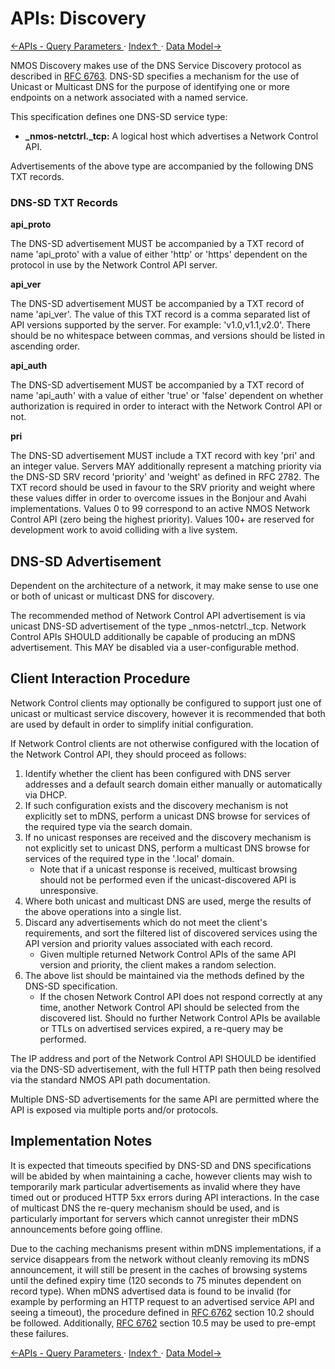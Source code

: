 # APIs: Discovery

[←APIs - Query Parameters ](2.3._APIs_-_Query_Parameters.md) · [ Index↑ ](..) · [Data Model→](3.0._Data_Model.md)



NMOS Discovery makes use of the DNS Service Discovery protocol as described in [RFC 6763](https://tools.ietf.org/html/rfc6763). DNS-SD specifies a mechanism for the use of Unicast or Multicast DNS for the purpose of identifying one or more endpoints on a network associated with a named service.

This specification defines one DNS-SD service type:

* **_nmos-netctrl._tcp:** A logical host which advertises a Network Control API.

Advertisements of the above type are accompanied by the following DNS TXT records.

### DNS-SD TXT Records

**api\_proto**

The DNS-SD advertisement MUST be accompanied by a TXT record of name 'api\_proto' with a value of either 'http' or 'https' dependent on the protocol in use by the Network Control API server.

**api\_ver**

The DNS-SD advertisement MUST be accompanied by a TXT record of name 'api\_ver'. The value of this TXT record is a comma separated list of API versions supported by the server. For example: 'v1.0,v1.1,v2.0'. There should be no whitespace between commas, and versions should be listed in ascending order.

**api\_auth**

The DNS-SD advertisement MUST be accompanied by a TXT record of name 'api\_auth' with a value of either 'true' or 'false' dependent on whether authorization is required in order to interact with the Network Control API or not.

**pri**

The DNS-SD advertisement MUST include a TXT record with key 'pri' and an integer value. Servers MAY additionally represent a matching priority via the DNS-SD SRV record 'priority' and 'weight' as defined in RFC 2782. The TXT record should be used in favour to the SRV priority and weight where these values differ in order to overcome issues in the Bonjour and Avahi implementations.
Values 0 to 99 correspond to an active NMOS Network Control API (zero being the highest priority). Values 100+ are reserved for development work to avoid colliding with a live system.

## DNS-SD Advertisement

Dependent on the architecture of a network, it may make sense to use one or both of unicast or multicast DNS for discovery.

The recommended method of Network Control API advertisement is via unicast DNS-SD advertisement of the type \_nmos-netctrl.\_tcp. Network Control APIs SHOULD additionally be capable of producing an mDNS advertisement. This MAY be disabled via a user-configurable method.

## Client Interaction Procedure

Network Control clients may optionally be configured to support just one of unicast or multicast service discovery, however it is recommended that both are used by default in order to simplify initial configuration.

If Network Control clients are not otherwise configured with the location of the Network Control API, they should proceed as follows:

1. Identify whether the client has been configured with DNS server addresses and a default search domain either manually or automatically via DHCP.
2. If such configuration exists and the discovery mechanism is not explicitly set to mDNS, perform a unicast DNS browse for services of the required type via the search domain.
3. If no unicast responses are received and the discovery mechanism is not explicitly set to unicast DNS, perform a multicast DNS browse for services of the required type in the '.local' domain.
   * Note that if a unicast response is received, multicast browsing should not be performed even if the unicast-discovered API is unresponsive.
4. Where both unicast and multicast DNS are used, merge the results of the above operations into a single list.
5. Discard any advertisements which do not meet the client's requirements, and sort the filtered list of discovered services using the API version and priority values associated with each record.
   * Given multiple returned Network Control APIs of the same API version and priority, the client makes a random selection.
6. The above list should be maintained via the methods defined by the DNS-SD specification.
   * If the chosen Network Control API does not respond correctly at any time, another Network Control API should be selected from the discovered list. Should no further Network Control APIs be available or TTLs on advertised services expired, a re-query may be performed.

The IP address and port of the Network Control API SHOULD be identified via the DNS-SD advertisement, with the full HTTP path then being resolved via the standard NMOS API path documentation.

Multiple DNS-SD advertisements for the same API are permitted where the API is exposed via multiple ports and/or protocols.

## Implementation Notes

It is expected that timeouts specified by DNS-SD and DNS specifications will be abided by when maintaining a cache, however clients may wish to temporarily mark particular advertisements as invalid where they have timed out or produced HTTP 5xx errors during API interactions. In the case of multicast DNS the re-query mechanism should be used, and is particularly important for servers which cannot unregister their mDNS announcements before going offline.

Due to the caching mechanisms present within mDNS implementations, if a service disappears from the network without cleanly removing its mDNS announcement, it will still be present in the caches of browsing systems until the defined expiry time (120 seconds to 75 minutes dependent on record type). When mDNS advertised data is found to be invalid (for example by performing an HTTP request to an advertised service API and seeing a timeout), the procedure defined in [RFC 6762](https://tools.ietf.org/html/rfc6762) section 10.2 should be followed. Additionally, [RFC 6762](https://tools.ietf.org/html/rfc6762) section 10.5 may be used to pre-empt these failures.

[←APIs - Query Parameters ](2.3._APIs_-_Query_Parameters.md) · [ Index↑ ](..) · [Data Model→](3.0._Data_Model.md)
